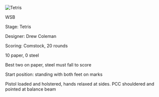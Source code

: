 ![Tetris](https://github.com/bagellord/USPSA-Stages/blob/master/16-20%20rounds/Tetris%20-%2020%20rounds%20-%20Comstock/Tetris.png)

WSB

Stage: Tetris

Designer: Drew Coleman

Scoring: Comstock, 20 rounds

10 paper, 0 steel

Best two on paper, steel must fall to score

Start position: standing with both feet on marks

Pistol loaded and holstered, hands relaxed at sides. PCC shouldered and pointed at balance beam